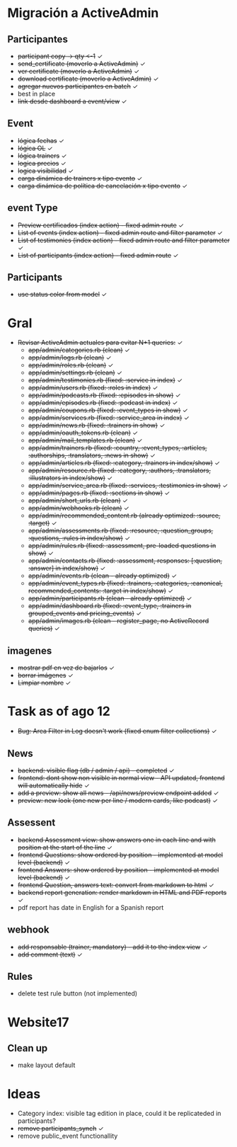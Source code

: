 # Migración a ActiveAdmin

## Participantes
- ~~participant copy -> qty <-1~~ ✓
- ~~send_certificate (moverlo a ActiveAdmin)~~ ✓
- ~~ver certificate  (moverlo a ActiveAdmin)~~ ✓
- ~~download certificate  (moverlo a ActiveAdmin)~~ ✓
- ~~agregar nuevos participantes en batch~~ ✓
- best in place
- ~~link desde dashboard a event/view~~ ✓

## Event
- ~~lógica fechas~~ ✓
- ~~lógica OL~~ ✓
- ~~lógica trainers~~ ✓
- ~~logica precios~~ ✓
- ~~logica visibilidad~~ ✓
- ~~carga dinámica de trainers x tipo evento~~ ✓
- ~~carga dinámica de política de cancelación x tipo evento~~ ✓

## event Type
- ~~Preview certificados (index action) - fixed admin route~~ ✓
- ~~List of events (index action) - fixed admin route and filter parameter~~ ✓
- ~~List of testimonies (index action) - fixed admin route and filter parameter~~ ✓
- ~~List of participants (index action) - fixed admin route~~ ✓

## Participants
- ~~use status color from model~~ ✓

# Gral
- ~~Revisar ActiveAdmin actuales para evitar N+1 queries:~~ ✓
  - ~~app/admin/categories.rb (clean)~~ ✓
  - ~~app/admin/logs.rb (clean)~~ ✓
  - ~~app/admin/roles.rb (clean)~~ ✓
  - ~~app/admin/settings.rb (clean)~~ ✓
  - ~~app/admin/testimonies.rb (fixed: :service in index)~~ ✓
  - ~~app/admin/users.rb (fixed: :roles in index)~~ ✓
  - ~~app/admin/podcasts.rb (fixed: :episodes in show)~~ ✓
  - ~~app/admin/episodes.rb (fixed: :podcast in index)~~ ✓
  - ~~app/admin/coupons.rb (fixed: :event_types in show)~~ ✓
  - ~~app/admin/services.rb (fixed: :service_area in index)~~ ✓
  - ~~app/admin/news.rb (fixed: :trainers in show)~~ ✓
  - ~~app/admin/oauth_tokens.rb (clean)~~ ✓
  - ~~app/admin/mail_templates.rb (clean)~~ ✓
  - ~~app/admin/trainers.rb (fixed: :country, :event_types, :articles, :authorships, :translators, :news in show)~~ ✓
  - ~~app/admin/articles.rb (fixed: :category, :trainers in index/show)~~ ✓
  - ~~app/admin/resource.rb (fixed: :category, :authors, :translators, :illustrators in index/show)~~ ✓
  - ~~app/admin/service_area.rb (fixed: :services, :testimonies in show)~~ ✓
  - ~~app/admin/pages.rb (fixed: :sections in show)~~ ✓
  - ~~app/admin/short_urls.rb (clean)~~ ✓
  - ~~app/admin/webhooks.rb (clean)~~ ✓
  - ~~app/admin/recommended_content.rb (already optimized: :source, :target)~~ ✓
  - ~~app/admin/assessments.rb (fixed: :resource, :question_groups, :questions, :rules in index/show)~~ ✓
  - ~~app/admin/rules.rb (fixed: :assessment, pre-loaded questions in show)~~ ✓
  - ~~app/admin/contacts.rb (fixed: :assessment, responses: [:question, :answer] in index/show)~~ ✓
  - ~~app/admin/events.rb (clean - already optimized)~~ ✓
  - ~~app/admin/event_types.rb (fixed: :trainers, :categories, :canonical, recommended_contents: :target in index/show)~~ ✓
  - ~~app/admin/participants.rb (clean - already optimized)~~ ✓
  - ~~app/admin/dashboard.rb (fixed: :event_type, :trainers in grouped_events and pricing_events)~~ ✓
  - ~~app/admin/images.rb (clean - register_page, no ActiveRecord queries)~~ ✓

## imagenes
- ~~mostrar pdf en vez de bajarlos~~ ✓
- ~~borrar imágenes~~ ✓
- ~~Limpiar nombre~~ ✓

# Task as of ago 12
- ~~Bug: Area Filter in Log doesn't work (fixed enum filter collections)~~ ✓

## News
- ~~backend: visible flag (db / admin / api) - completed~~ ✓
- ~~frontend: dont show non visible in normal view - API updated, frontend will automatically hide~~ ✓
- ~~add a preview: show all news - /api/news/preview endpoint added~~ ✓
- ~~preview: new look (one new per line / modern cards, like podcast)~~ ✓

## Assessent
- ~~backend Assessment view: show answers one in each line and with position at the start of the line~~ ✓
- ~~frontend Questions: show ordered by position - implemented at model level (backend)~~ ✓
- ~~frontend Answers: show ordered by position - implemented at model level (backend)~~ ✓
- ~~frontend Question, answers text: convert from markdown to html~~ ✓
- ~~backend report generation: render markdown in HTML and PDF reports~~ ✓
- pdf report has date in English for a Spanish report

## webhook
- ~~add responsable (trainer, mandatory) - add it to the index view~~ ✓
- ~~add comment (text)~~ ✓

## Rules
- delete test rule button (not implemented)

# Website17
## Clean up
- make layout default

# Ideas
- Category index: visible tag edition in place, could it be replicateded in participants?
- ~~remove participants_synch~~ ✓
- remove public_event functionallity
